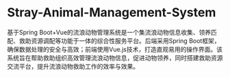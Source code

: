 # Stray-Animal-Management-System
基于Spring Boot+Vue的流浪动物管理系统是一个集流浪动物信息收集、领养匹配、救助资源调配等功能于一体的综合性服务平台。后端采用Spring Boot框架，确保数据处理的安全与高效；前端使用Vue.js技术，打造直观易用的操作界面。该系统旨在帮助救助组织高效管理流浪动物信息，促进动物领养，同时搭建救助资源交流平台，提升流浪动物救助工作的效率与效果。
